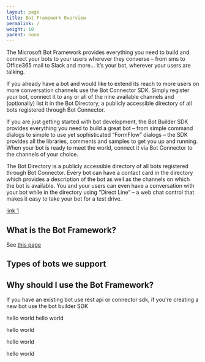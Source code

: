```yaml
---
layout: page
title: Bot Framework Overview
permalink: /
weight: 10
parent: none
---
```



The Microsoft Bot Framework provides everything you need to build and connect your bots to your users wherever they converse – from sms to Office365 mail to Slack and more… It’s your bot, wherever your users are talking. 

If you already have a bot and would like to extend its reach to more users on more conversation channels use the Bot Connector SDK. Simply register your bot, connect it to any or all of the nine available channels and (optionally) list it in the Bot Directory, a publicly accessible directory of all bots registered through Bot Connector. 

If you are just getting started with bot development, the Bot Builder SDK provides everything you need to build a great bot – from simple command dialogs to simple to use yet sophisticated “FormFlow” dialogs – the SDK provides all the libraries, comments and samples to get you up and running. When your bot is ready to meet the world, connect it via Bot Connector to the channels of your choice.

The Bot Directory is a publicly accessible directory of all bots registered through Bot Connector. Every bot can have a contact card in the directory which provides a description of the bot as well as the channels on which the bot is available. You and your users can even have a conversation with your bot while in the directory using “Direct Line” – a web chat control that makes it easy to take your bot for a test drive.


[link 1](#what-is-the-bot-framework)

## <a name="what-is-the-bot-framework"></a>What is the Bot Framework?
See [this page](bot-builder-sdk-overview.md)

## Types of bots we support

## Why should I use the Bot Framework?
If you have an existing bot use rest api or connector sdk, if you're creating a new bot use the bot builder SDK

hello world
hello world

hello world

hello world

hello world

